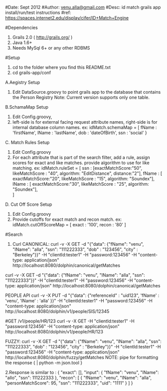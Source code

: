 #Date: Sept 2012
#Author: venu.alla@gmail.com
#Desc: id match grails app install/run/test instructions
#ref: https://spaces.internet2.edu/display/cifer/ID+Match+Engine

#Dependencies
1. Grails 2.0 ( http://grails.org/ )
2. Java 1.6+
3. Needs MySql 6+ or any other RDBMS

#Setup
1. cd to the folder where you find this README.txt
2. cd grails-app/conf


A.Aegistry Setup
1. Edit DataSource.groovy to point grails app to the database that contains the Person Registry
Note: Current version supports only one table. 

B.SchamaMap Setup
1. Edit Config.groovy, 
2. left-side is for external facing request attribute names, right-side is for internal database column names.
ex:
idMatch.schemaMap = [
     fName : 'firstName',
     lName : 'lastName',
     dob : 'dateOfBirth',
     ssn : 'social'
}

C. Match Rules Setup 
1. Edit Config.groovy
2. For each attribute that is part of the search filter, add a rule, assign scores for exact and like matches. provide algorithm to use for like matching.
ex:
idMatch.ruleSet = [
    ssn : [exactMatchScore:"50", likeMatchScore : "40", algorithm: "EditDistance", distance:"2"],
    fName : [ exactMatchScore:"20", likeMatchScore : "15", algorithm: "Soundex"],     
    lName : [ exactMatchScore:"30", likeMatchScore : "25", algorithm: "Soundex"],     
]

D. Cut Off Score Setup
1. Edit Config.groovy
2. Provide cutoffs for exact match and recon match. 
ex:
idMatch.cutOffScoreMap = [ exact : '100', recon : '80' ]


#Search
1. Curl
CANONICAL:
curl -v -X GET -d "{"data": {"fName": "venu", "lName": "alla", "ssn": "111222333", "dob" : "123456", "city" : "Berkeley"}}" -H "clientId:tester1" -H "password:123456" -H "content-type: application/json" http://localhost:8080/dolphin/canonical/getMatches

curl -v -X GET -d "{"data": {"fName": "venu", "lName": "alla", "ssn": "111222333"}}" -H "clientId:tester1" -H "password:123456" -H "content-type: application/json" http://localhost:8080/dolphin/canonical/getMatches

PEOPLE API
curl -v -X PUT -d "{"data": {"referenceId" : "uid123", 'fName' : 'venu', 'lName' : 'alla' }}" -H "clientId:tester1" -H "password:123456" -H "content-type: application/json" http://localhost:8080/dolphin/v1/people/SIS/12345

#GET /v1/people/HR/123
curl -v -X GET  -H "clientId:tester1" -H "password:123456" -H "content-type: application/json" http://localhost:8080/dolphin/v1/people/HR/123

FUZZY:
curl -v -X GET -d "{"data": {"fName": "venu", "lName": "alla", "ssn": "111222333", "dob" : "123456", "city" : "Berkeley"}}" -H "clientId:tester1" -H "password:123456" -H "content-type: application/json" http://localhost:8080/dolphin/fuzzy/getMatches
NOTE: pipe for formatting the response { | python -m json.tool }

2.Response is similar to :
{
    "exact": [], 
    "input": {
        "fName": "venu", 
        "lName": "allo", 
        "ssn": 111222333
    }, 
    "recon": [
        {
            "fName": "venu", 
            "lName": "alla", 
            "personMatchScore": 95, 
            "ssn": "111222333", 
            "uid": "1111"
        }
    ]
}

